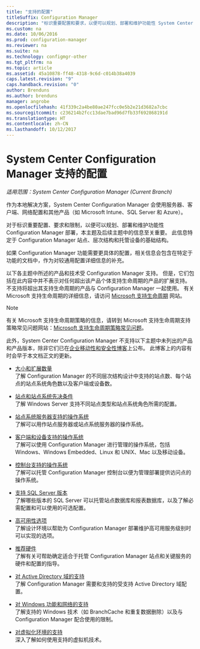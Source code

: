 ```yaml
---
title: "支持的配置"
titleSuffix: Configuration Manager
description: "标识重要配置和要求，以便可以规划、部署和维护功能性 System Center Configuration Manager 部署。"
ms.custom: na
ms.date: 10/06/2016
ms.prod: configuration-manager
ms.reviewer: na
ms.suite: na
ms.technology: configmgr-other
ms.tgt_pltfrm: na
ms.topic: article
ms.assetid: 45a10878-ff48-4318-9c6d-c014b38a4039
caps.latest.revision: "9"
caps.handback.revision: "0"
author: Brenduns
ms.author: brenduns
manager: angrobe
ms.openlocfilehash: 41f339c2a4be80ae247fcc0e5b2e21d3682a7cbc
ms.sourcegitcommit: c236214b2fcc13dae7bad96d7fb33f692868191d
ms.translationtype: HT
ms.contentlocale: zh-CN
ms.lasthandoff: 10/12/2017
---
```

# <a name="supported-configurations-for-system-center-configuration-manager"></a>System Center Configuration Manager 支持的配置

*适用范围：System Center Configuration Manager (Current Branch)*

作为本地解决方案，System Center Configuration Manager 会使用服务器、客户端、网络配置和其他产品（如 Microsoft Intune、SQL Server 和 Azure）。

对于标识重要配置、要求和限制，以便可以规划、部署和维护功能性 Configuration Manager 部署，本主题及后续主题中的信息至关重要。  此信息特定于 Configuration Manager 站点、层次结构和托管设备的基础结构。

如果 Configuration Manager 功能需要更具体的配置，相关信息会包含在特定于功能的文档中，作为对较通用配置详细信息的补充。  

 以下各主题中所述的产品和技术受 Configuration Manager 支持。 但是，它们包括在此内容中并不表示对任何超出该产品个体支持生命周期的产品的扩展支持。 不支持将超出其支持生命周期的产品与 Configuration Manager 一起使用。 有关 Microsoft 支持生命周期的详细信息，请访问 [Microsoft 支持生命周期](http://go.microsoft.com/fwlink/p/?LinkId=208270) 网站。  

> [!NOTE]  
>  有关 Microsoft 支持生命周期策略的信息，请转到 Microsoft 支持生命周期支持策略常见问题网站：[Microsoft 支持生命周期策略常见问题](http://go.microsoft.com/fwlink/p/?LinkId=31976)。  

 此外，System Center Configuration Manager 不支持以下主题中未列出的产品和产品版本，除非它们已在[企业移动性和安全性博客](https://blogs.technet.microsoft.com/enterprisemobility/)上公布。  此博客上的内容有时会早于本文档正文的更新。


-  [大小和扩展数量](../../../core/plan-design/configs/size-and-scale-numbers.md)  
了解 Configuration Manager 的不同层次结构设计中支持的站点数、每个站点的站点系统角色数以及客户端或设备数。

-  [站点和站点系统先决条件](../../../core/plan-design/configs/site-and-site-system-prerequisites.md)  
了解 Windows Server 支持不同站点类型和站点系统角色所需的配置。

-  [站点系统服务器支持的操作系统](../../../core/plan-design/configs/supported-operating-systems-for-site-system-servers.md)  
了解可以用作站点服务器或站点系统服务器的操作系统。

-  [客户端和设备支持的操作系统](../../../core/plan-design/configs/supported-operating-systems-for-clients-and-devices.md)  
了解可以使用 Configuration Manager 进行管理的操作系统，包括 Windows、Windows Embedded、Linux 和 UNIX、Mac 以及移动设备。

-  [控制台支持的操作系统](../../../core/plan-design/configs/supported-operating-systems-consoles.md)  
了解可以托管 Configuration Manager 控制台以便为管理部署提供访问点的操作系统。  

-  [支持 SQL Server 版本](../../../core/plan-design/configs/support-for-sql-server-versions.md)  
了解哪些版本的 SQL Server 可以托管站点数据库和报表数据库，以及了解必需配置和可以使用的可选配置。

-  [高可用性选项](../../../protect/understand/high-availability-options.md)  
了解设计环境以帮助为 Configuration Manager 部署维护高可用服务级别时可以实现的选项。

-  [推荐硬件](../../../core/plan-design/configs/recommended-hardware.md)  
了解有关可帮助确定适合于托管 Configuration Manager 站点和关键服务的硬件和配置的指导。

-  [对 Active Directory 域的支持](../../../core/plan-design/configs/support-for-active-directory-domains.md)  
了解 Configuration Manager 需要和支持的受支持 Active Directory 域配置。

-  [对 Windows 功能和网络的支持](../../../core/plan-design/configs/support-for-windows-features-and-networks.md)  
了解支持的 Windows 技术（如 BranchCache 和重复数据删除）以及与 Configuration Manager 配合使用的限制。

-  [对虚拟化环境的支持](../../../core/plan-design/configs/support-for-virtualization-environments.md)  
深入了解如何使用支持的虚拟机技术。
